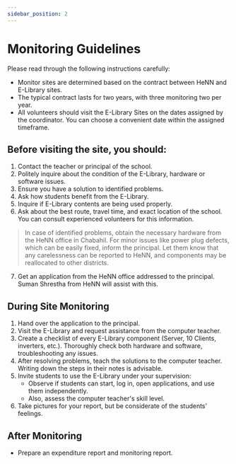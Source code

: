 ```yaml
---
sidebar_position: 2
---
```


# Monitoring Guidelines

Please read through the following instructions carefully:

- Monitor sites are determined based on the contract between HeNN and E-Library sites.
- The typical contract lasts for two years, with three monitoring two per year.
- All volunteers should visit the E-Library Sites on the dates assigned by the coordinator. You can choose a convenient date within the assigned timeframe.

## Before visiting the site, you should:

1. Contact the teacher or principal of the school.
2. Politely inquire about the condition of the E-Library, hardware or software issues.
3. Ensure you have a solution to identified problems.
4. Ask how students benefit from the E-Library.
5. Inquire if E-Library contents are being used properly.
6. Ask about the best route, travel time, and exact location of the school. You can consult experienced volunteers for this information.

> In case of identified problems, obtain the necessary hardware from the HeNN office in Chabahil. For minor issues like power plug defects, which can be easily fixed, inform the principal. Let them know that any carelessness can be reported to HeNN, and components may be reallocated to other districts.

7. Get an application from the HeNN office addressed to the principal. Suman Shrestha from HeNN will assist with this.

## During Site Monitoring

1. Hand over the application to the principal.
2. Visit the E-Library and request assistance from the computer teacher.
3. Create a checklist of every E-Library component (Server, 10 Clients, inverters, etc.). Thoroughly check both hardware and software, troubleshooting any issues.
4. After resolving problems, teach the solutions to the computer teacher. Writing down the steps in their notes is advisable.
5. Invite students to use the E-Library under your supervision:
   - Observe if students can start, log in, open applications, and use them independently.
   - Also, assess the computer teacher's skill level.
6. Take pictures for your report, but be considerate of the students' feelings.

## After Monitoring

- Prepare an expenditure report and monitoring report.
